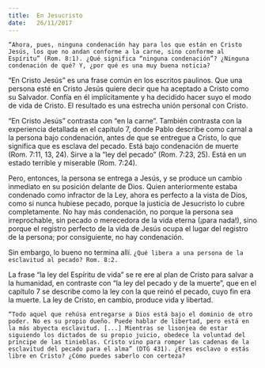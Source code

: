 ```yaml
---
title:  En Jesucristo
date:   26/11/2017
---
```


`“Ahora, pues, ninguna condenación hay para los que están en Cristo Jesús, los que no andan conforme a la carne, sino conforme al Espíritu” (Rom. 8:1). ¿Qué significa “ninguna condenación”? ¿Ninguna condenación de qué? Y, ¿por qué es una muy buena noticia?`

“En Cristo Jesús” es una frase común en los escritos paulinos. Que una persona esté en Cristo Jesús quiere decir que ha aceptado a Cristo como su Salvador. Confía en él implícitamente y ha decidido hacer suyo el modo de vida de Cristo. El resultado es una estrecha unión personal con Cristo.

“En Cristo Jesús” contrasta con “en la carne”. También contrasta con la experiencia detallada en el capítulo 7, donde Pablo describe como carnal a la persona bajo condenación, antes de que se entregue a Cristo, lo que significa que es esclava del pecado. Está bajo condenación de muerte (Rom. 7:11, 13, 24). Sirve a la “ley del pecado” (Rom. 7:23, 25). Está en un estado terrible y miserable (Rom. 7:24).

Pero, entonces, la persona se entrega a Jesús, y se produce un cambio inmediato en su posición delante de Dios. Quien anteriormente estaba condenado como infractor de la Ley, ahora es perfecto a la vista de Dios, como si nunca hubiese pecado, porque la justicia de Jesucristo lo cubre completamente. No hay más condenación, no porque la persona sea irreprochable, sin pecado o merecedora de la vida eterna (¡para nada!), sino porque el registro perfecto de la vida de Jesús ocupa el lugar del registro de la persona; por consiguiente, no hay condenación.

Sin embargo, lo bueno no termina allí.
`¿Qué libera a una persona de la esclavitud al pecado? Rom. 8:2.`

La frase “la ley del Espíritu de vida” se re ere al plan de Cristo para salvar a la humanidad, en contraste con “la ley del pecado y de la muerte”, que en el capítulo 7 se describe como la ley con la que reinó el pecado, cuyo fin era la muerte. La ley de Cristo, en cambio, produce vida y libertad.

`“Todo aquel que rehúsa entregarse a Dios está bajo el dominio de otro poder. No es su propio dueño. Puede hablar de libertad, pero está en la más abyecta esclavitud. [...] Mientras se lisonjea de estar siguiendo los dictados de su propio juicio, obedece la voluntad del príncipe de las tinieblas. Cristo vino para romper las cadenas de la esclavitud del pecado para el alma” (DTG 431). ¿Eres esclavo o estás libre en Cristo? ¿Cómo puedes saberlo con certeza?`